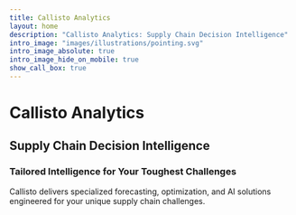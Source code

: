 ```yaml
---
title: Callisto Analytics
layout: home
description: "Callisto Analytics: Supply Chain Decision Intelligence"
intro_image: "images/illustrations/pointing.svg"
intro_image_absolute: true
intro_image_hide_on_mobile: true
show_call_box: true
---
```


# Callisto Analytics
## Supply Chain Decision Intelligence

### Tailored Intelligence for Your Toughest Challenges
Callisto delivers specialized forecasting, optimization, and AI solutions engineered for your unique supply chain challenges.
